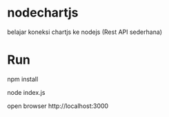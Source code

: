 # nodechartjs
belajar koneksi chartjs ke nodejs (Rest API sederhana)

# Run
npm install

node index.js

open browser http://localhost:3000
